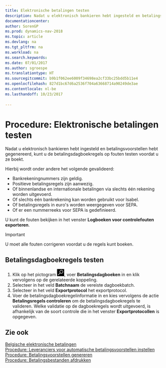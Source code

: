 ```yaml
---
title: Elektronische betalingen testen
description: Nadat u elektronisch bankieren hebt ingesteld en betalingsvoorstellen hebt gegenereerd, kunt u de betalingsdagboekregels op fouten testen voordat u ze boekt.
documentationcenter: 
author: SorenGP
ms.prod: dynamics-nav-2018
ms.topic: article
ms.devlang: na
ms.tgt_pltfrm: na
ms.workload: na
ms.search.keywords: 
ms.date: 07/01/2017
ms.author: sgroespe
ms.translationtype: HT
ms.sourcegitcommit: b9b1f062ee6009f34698ea2cf33bc25bdd5b11e4
ms.openlocfilehash: 827d1bc67d6a2536f704a63668714a90249de3ae
ms.contentlocale: nl-be
ms.lasthandoff: 10/23/2017

---
```

# <a name="how-to-test-electronic-payments"></a>Procedure: Elektronische betalingen testen
Nadat u elektronisch bankieren hebt ingesteld en betalingsvoorstellen hebt gegenereerd, kunt u de betalingsdagboekregels op fouten testen voordat u ze boekt.  

Hierbij wordt onder andere het volgende gevalideerd:  

- Bankrekeningnummers zijn geldig.  
- Positieve betalingsregels zijn aanwezig.  
- Of binnenlandse en internationale betalingen via slechts één rekening worden uitgevoerd.  
- Of slechts één bankrekening kan worden gebruikt voor Isabel.  
- Of betalingsregels in euro's worden weergegeven voor SEPA.  
- Of er een nummerreeks voor SEPA is gedefinieerd.  

U kunt de fouten bekijken in het venster **Logboeken voor controlefouten exporteren**.  

> [!IMPORTANT]  
>  U moet alle fouten corrigeren voordat u de regels kunt boeken.  

## <a name="to-test-payment-journal-lines"></a>Betalingsdagboekregels testen  

1.  Klik op het pictogram ![Zoeken naar pagina of rapport](../../media/ui-search/search_small.png "pictogram Zoeken naar pagina of rapport"), voer **Betalingsdagboeken** in en klik vervolgens op de gerelateerde koppeling.  
2.  Selecteer in het veld **Batchnaam** de vereiste dagboekbatch.  
3.  Selecteer in het veld **Exportprotocol** het exportprotocol.  
4.  Voer de betalingsdagboekregelinformatie in en kies vervolgens de actie **Betalingsregels controleren** om de betalingsdagboekregels te valideren. Welke validatie op de dagboekregels wordt uitgevoerd, is afhankelijk van de soort controle die in het venster **Exportprotocollen** is opgegeven.  

## <a name="see-also"></a>Zie ook  
 [Belgische elektronische betalingen](belgian-electronic-payments.md)   
 [Procedure: Leveranciers voor automatische betalingsvoorstellen instellen](how-to-set-up-vendors-for-automatic-payment-suggestions.md)   
 [Procedure: Betalingsvoorstellen genereren](how-to-generate-payment-suggestions.md)   
 [Procedure: Betalingsbestanden afdrukken](how-to-print-payment-files.md)

